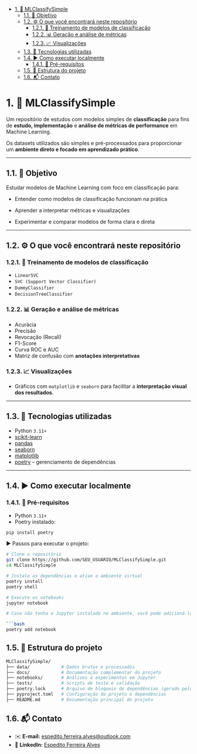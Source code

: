 - [1. 🧠 MLClassifySimple](#1--mlclassifysimple)
  - [1.1. 📌 Objetivo](#11--objetivo)
  - [1.2. ⚙️ O que você encontrará neste repositório](#12-️-o-que-você-encontrará-neste-repositório)
    - [1.2.1. 🤖 Treinamento de modelos de classificação](#121--treinamento-de-modelos-de-classificação)
    - [1.2.2. 📊 Geração e análise de métricas](#122--geração-e-análise-de-métricas)
    - [1.2.3. 📈 Visualizações](#123--visualizações)
  - [1.3. 🧪 Tecnologias utilizadas](#13--tecnologias-utilizadas)
  - [1.4. ▶️ Como executar localmente](#14-️-como-executar-localmente)
    - [1.4.1. 🔧 Pré-requisitos](#141--pré-requisitos)
  - [1.5. 📁 Estrutura do projeto](#15--estrutura-do-projeto)
  - [1.6. 📬 Contato](#16--contato)

# 1. 🧠 MLClassifySimple

Um repositório de estudos com modelos simples de **classificação** para fins de **estudo, implementação** e **análise de métricas de performance** em Machine Learning.

Os datasets utilizados são simples e pré-processados para proporcionar um **ambiente direto e focado em aprendizado prático**.

---

## 1.1. 📌 Objetivo
Estudar modelos de Machine Learning com foco em classificação para:

- Entender como modelos de classificação funcionam na prática

- Aprender a interpretar métricas e visualizações

- Experimentar e comparar modelos de forma clara e direta

---

## 1.2. ⚙️ O que você encontrará neste repositório


### 1.2.1. 🤖 Treinamento de modelos de classificação
- `LinearSVC`
- `SVC (Support Vector Classifier)`
- `DummyClassifier`
- `DecisionTreeClassifier`

### 1.2.2. 📊 Geração e análise de métricas
- Acurácia
- Precisão
- Revocação (Recall)
- F1-Score
- Curva ROC e AUC
- Matriz de confusão com **anotações interpretativas**

### 1.2.3. 📈 Visualizações
- Gráficos com `matplotlib` e `seaborn` para facilitar a **interpretação visual dos resultados**.

---

## 1.3. 🧪 Tecnologias utilizadas

- Python `3.11+`
- [scikit-learn](https://scikit-learn.org/)
- [pandas](https://pandas.pydata.org/)
- [seaborn](https://seaborn.pydata.org/)
- [matplotlib](https://matplotlib.org/)
- [poetry](https://python-poetry.org/) – gerenciamento de dependências

---

## 1.4. ▶️ Como executar localmente

### 1.4.1. 🔧 Pré-requisitos

- Python `3.11+`
- Poetry instalado:
```bash
pip install poetry
```
▶️ Passos para executar o projeto:
```bash
# Clone o repositório
git clone https://github.com/SEU_USUARIO/MLClassifySimple.git
cd MLClassifySimple

# Instale as dependências e ative o ambiente virtual
poetry install
poetry shell

# Execute os notebooks
jupyter notebook

# Caso não tenha o Jupyter instalado no ambiente, você pode adicioná-lo com:

```bash
poetry add notebook
```
## 1.5. 📁 Estrutura do projeto
```bash
MLClassifySimple/
├── data/            # Dados brutos e processados
├── docs/            # Documentação complementar do projeto
├── notebooks/       # Análises e experimentos em Jupyter
├── tests/           # Scripts de teste e validação
├── poetry.lock      # Arquivo de bloqueio de dependências (gerado pelo Poetry)
├── pyproject.toml   # Configuração do projeto e dependências
├── README.md        # Documentação principal do projeto

```

## 1.6. 📬 Contato

- ✉️ **E-mail:** [espedito.ferreira.alves@outlook.com](espedito.ferreira.alves@outlook.com) 
- 🔗 **LinkedIn:** [Espedito Ferreira Alves](https://www.linkedin.com/in/espedito-ferreira-alves/)  